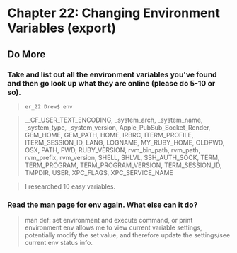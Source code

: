 
# Chapter 22: Changing Environment Variables (export)

## Do More

### Take and list out all the environment variables you've found and then go look up what they are online (please do 5-10 or so).

> `er_22 Drew$ env`

> __CF_USER_TEXT_ENCODING, _system_arch, _system_name, _system_type, _system_version, 
> Apple_PubSub_Socket_Render, GEM_HOME, GEM_PATH, HOME, IRBRC, ITERM_PROFILE, ITERM_SESSION_ID,
> LANG, LOGNAME, MY_RUBY_HOME, OLDPWD, OSX, PATH, PWD, RUBY_VERSION, rvm_bin_path, rvm_path, 
> rvm_prefix, rvm_version, SHELL, SHLVL, SSH_AUTH_SOCK, TERM, TERM_PROGRAM, TERM_PROGRAM_VERSION, 
> TERM_SESSION_ID, TMPDIR, USER, XPC_FLAGS, XPC_SERVICE_NAME

> I researched 10 easy variables.


### Read the man page for env again. What else can it do?

> man def: set environment and execute command, or print environment
> env allows me to view current variable settings, 
> potentially modify the set value,
> and therefore update the settings/see current env status info.

